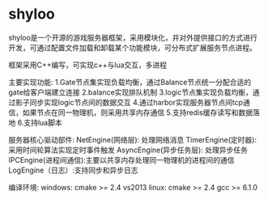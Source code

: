 # shyloo
shyloo是一个开源的游戏服务器框架，采用模块化，并对外提供接口的方式进行开发，可通过配置文件加载和卸载某个功能模块，可分布式扩展服务节点进程。

框架采用C++编写，可实现c++与lua交互，多进程

主要实现功能:
1.Gate节点集实现负载均衡，通过Balance节点统一分配合适的gate给客户端建立连接
2.balance实现排队机制
3.logic节点集实现负载均衡，通过影子同步实现logic节点间的数据交互
4.通过harbor实现服务器节点间tcp通信，如果节点在同一物理机，则采用共享内存通信
5.支持redis缓存读写和数据落地
6.支持lua脚本

服务器核心驱动部件:
NetEngine(网络层): 处理网络消息
TimerEngine(定时器): 采用时间轮算法实现定时事件触发
AsyncEngine(异步任务层): 处理异步任务
IPCEngine(进程间通信):主要以共享内存处理同一物理机的进程间的通信
LogEngine（日志）:支持同步和异步日志

编译环境:
windows: cmake >= 2.4 vs2013
linux: cmake >= 2.4   gcc >= 6.1.0






